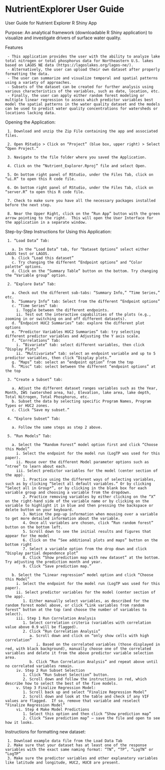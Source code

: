 # NutrientExplorer User Guide

User Guide for Nutrient Explorer R Shiny App

Purpose: An analytical framework (downloadable R Shiny application) to visualize and investigate drivers of surface water quality.

Features

     - This application provides the user with the ability to analyze lake total nitrogen or total phosphorus data for Northeastern U.S. lakes based on LAGOS NE data (https://lagoslakes.org/lagos-ne/).
     - Alternatively, the user can upload their own dataset after properly formatting the data. 
     - The user can summarize and visualize temporal and spatial patterns using a variety of approaches.
     - Subsets of the dataset can be created for further analysis using various characteristics of the variables, such as date, location, etc. 
     - Finally, the user can apply either random forest modeling or multiple linear regression to assess which predictor variables best model the spatial patterns in the water quality dataset and the models can be used to predict water quality concentrations for watersheds or locations lacking data. 


Opening the Application:

     1. Download and unzip the Zip File containing the app and associated files.
     
     2. Open RStudio > Click on “Project” (blue box, upper right) > Select “Open Project.”
     
     3. Navigate to the file folder where you saved the Application.
     
     4. Click on the “Nutrient_Explorer.Rproj” file and select Open.
     
     5. On bottom right panel of RStudio, under the Files Tab, click on “ui.R” to open this R code file.
     
     6. On bottom right panel of RStudio, under the Files Tab, click on “server.R” to open this R code file.
     
     7. Check to make sure you have all the necessary packages installed before the next step.
     
     8. Near the Upper Right, click on the “Run App” button with the green arrow pointing to the right.  This will open the User Interface for the application in a separate window.

Step-by-Step Instructions for Using this Application:

     1. “Load Data” Tab:
     
       a. In the “Load Data” tab, for “Dataset Options” select either LAGOS test or LAGOS. 
       b. Click “Load this dataset”
       c. Try changing the different “Endpoint options” and “Color palette” options. 
       d. Click on the “Summary Table” button on the bottom. Try changing the “Variable group” option.
       
     2. “Explore Data” Tab:
     
       a. Check out the different sub-tabs: “Summary Info,” “Time Series,” etc.
       b. “Summary Info” tab: Select from the different “Endpoint options”
       c. “Time Series” tab: 
         i. Toggle between the different endpoints. 
         ii. Test out the interactive capabilities of the plots (e.g., zooming in or switching on and off different datasets).
       d. “Endpoint HUC2 Summaries” tab: explore the different plot options
       e. “Predictor Variables HUC2 Summaries” tab: try selecting different predictor variables and Adjusting the Y axis scale. 
       f. “Correlations” Tab: 
         i. “Bivariate” tab: select different variables, then click “Display Plots”
         ii. “Multivariate” tab: select an endpoint variable and up to 5 predictor variables, then click “Display plots.”
       g. “Maps” tab: select an “endpoint option” from the top
       h. “Misc” tab: select between the different “endpoint options” at the top
       
     3. “Create a Subset” tab: 
     
       a. Adjust the different dataset ranges variables such as the Year, Month, IWS (watershed area, ha), Elevation, lake area, lake depth, Total Nitrogen, Total Phosphorus, etc.
       b. Subset the data by selecting specific Program Names, Program Types or HUC2 zones.
       c. Click “Save my subset.”
       
     4. “Explore Subset” Tab:
     
       a. Follow the same steps as step 2 above. 
       
     5. “Run Models” Tab: 
     
       a. Select the “Random Forest” model option first and click “Choose this Model”
         i. Select the endpoint for the model run (LogTP was used for this paper). 
         ii. Mouse over the different Model parameter options such as “ntree” to learn about each. 
         iii. Select predictor variables for the model (center section of the app).
            1. Practice using the different ways of selecting variables, such as by clicking “Select all default variables.” Or by clicking “Select all in Group*”, or by clicking in the blank box for each variable group and choosing a variable from the dropdown. 
            2. Practice removing variables by either clicking on the “X” on the right-hand side of the variable name or by clicking on the variable to highlight it in blue and then pressing the backspace or delete button on your keyboard.  
            3. Notice the pop-up information when mousing over a variable to get more detailed information about the variable. 
            4. Once all variables are chosen, click “Run random forest” button on the bottom left. 
            5. Scroll down to see the initial results and figures that appear for the model
            6. Click on the “See additional plots and maps” button on the bottom right
            7. Select a variable option from the drop down and click “Display partial dependence plot”
            8. Click “Show prediction map with new dataset” at the bottom.  Try adjusting the prediction month and year.  
            9. Click “Save prediction map.”
            
       b. Select the “Linear regression” model option and click “Choose this Model”
         i. Select the endpoint for the model run (LogTP was used for this paper). 
         ii. Select predictor variables for the model (center section of the app).
            1. Either manually select variables, as described for the random forest model above, or click “Link variables from random forest” button at the top (and choose the number of variables to select). 
         iii. Step 1 Run Correlation Analysis
            1. Select correlation criteria (variables with correlation value above 0.9 will be flagged). 
            2. Click “Run Correlation Analysis”
               a. Scroll down and click on “only show cells with high correlation”
                  i. Based on the correlated variables (those displayed in red, with black background), manually choose one of the correlated variables and delete it from the above predictor variable selection area. 
               b. Click “Run Correlation Analysis” and repeat above until no correlated variables remain. 
         iv. Step 2 Run Subset Selection
            1. Click “Run Subset Selection” button.
            2. Scroll down and follow the instructions in red, which describe how to select the best of the five models. 
         v. Step 3 Finalize Regression Model:
            1. Scroll back up and select “Finalize Regression Model”
            2. Scroll down and look at the table and check if any VIF values are flagged.  If so, remove that variable and reselect “Finalize Regression Model”
         vi. Step 4 Make Model Predictions 
            1. Select this option and then click “Show prediction map”
            2. Click “Save prediction map” – save the file and open to see how it looks. 

Instructions for formatting new dataset:

     1. Download example data file from the Load Data Tab  
     2. Make sure that your dataset has at least one of the response variables with the exact same naming format: “TN”, “TP”, “LogTN” or “LogTP”
     3. Make sure the predictor variables and other explanatory variables like latitude and longitude, HUC2, HUC8 are present.  
